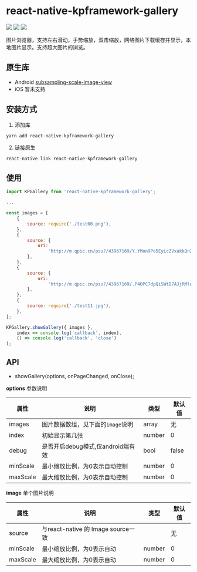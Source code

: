 # react-native-kpframework-gallery

[![](https://img.shields.io/npm/v/react-native-kpframework-gallery.svg?style=flat-square)](https://www.npmjs.com/package/react-native-kpframework-gallery)
[![](https://img.shields.io/npm/dm/react-native-kpframework-gallery.svg?style=flat-square)](https://www.npmjs.com/package/react-native-kpframework-gallery)
[![](https://img.shields.io/github/license/xuwaer/KPFrameworkRN.svg?style=flat-square)](https://github.com/xuwaer/KPFrameworkRN/blob/master/LICENSE)

图片浏览器，支持左右滑动，手势缩放，双击缩放，网络图片下载缓存并显示，本地图片显示。支持超大图片的浏览。

## 原生库

- Android [subsampling-scale-image-view](https://github.com/davemorrissey/subsampling-scale-image-view)
- iOS 暂未支持

## 安装方式

1. 添加库

```
yarn add react-native-kpframework-gallery
```

2. 链接原生

```
react-native link react-native-kpframework-gallery
```

## 使用

```jsx
import KPGallery from 'react-native-kpframework-gallery';

...

const images = [
    {
        source: require('./test00.png'),
    },
    {
        source: {
            uri:
                'http://m.qpic.cn/psu?/43967169/Y.YMon9Po5EyLcZVxakkQnZn0y.O5dEjvtvA0bKXv9A!/b/YfBXWBFokwAAYrBHfRI4VAAA&a=29&b=31&bo=ngKEAQAAAAABEC4!&rf=viewer_4',
        },
    },
    {
        source: {
            uri:
                'http://m.qpic.cn/psu?/43967169/.P4OPC7dpQi5WtD7AJjRMloPZJIM4w.5wSJ7wCiLFjM!/b/Yf.ZShHKVAAAYsfQfhK4VAAA&a=29&b=31&bo=AAKOAQAAAAABELo!&rf=viewer_4',
        },
    },
    {
        source: require('./test11.jpg'),
    },
];

KPGallery.showGallery({ images },
    index => console.log('callback', index),
    () => console.log('callback', 'close')
);

```


## API

- showGallery(options, onPageChanged, onClose);  

**options** 参数说明  

| 属性     | 说明                           | 类型                    | 默认值 |
| -------- | ------------------------------ | ----------------------- | ------ |
| images  | 图片数据数组，见下面的`image`说明                       | array | 无     |
| index | 初始显示第几张         | number                  | 0      |
| debug  | 是否开启debug模式,仅android端有效                     | bool                | false     |
| minScale     | 最小缩放比例，为0表示自动控制 | number                 | 0   |
| maxScale     | 最大缩放比例，为0表示自动控制 | number                 | 0   |

**image** 单个图片说明

| 属性     | 说明                           | 类型                    | 默认值 |
| -------- | ------------------------------ | ----------------------- | ------ |
| source  | 与react-native 的 Image source一致                       |  | 无     |
| minScale     | 最小缩放比例，为0表示自动 | number                 | 0   |
| maxScale     | 最大缩放比例，为0表示自动 | number                 | 0   |
